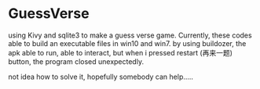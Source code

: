 # GuessVerse
using Kivy and sqlite3 to make a guess verse game. 
Currently, these codes able to build an executable files in win10 and win7.
by using buildozer, the apk able to run, able to interact, but when i pressed restart (再来一题) button, the program closed unexpectedly.

not idea how to solve it, hopefully somebody can help.....
